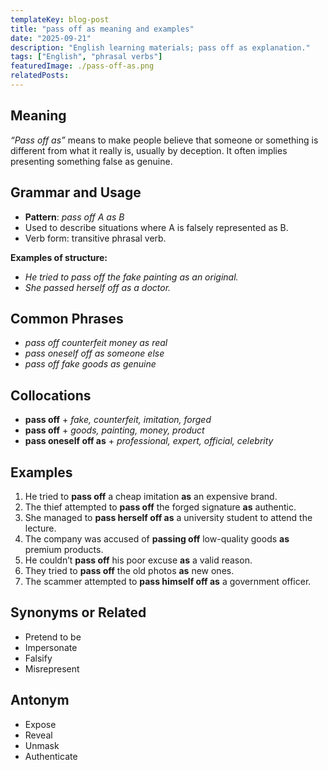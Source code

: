 ```yaml
---
templateKey: blog-post
title: "pass off as meaning and examples"
date: "2025-09-21"
description: "English learning materials; pass off as explanation."
tags: ["English", "phrasal verbs"]
featuredImage: ./pass-off-as.png
relatedPosts:
---
```


## Meaning

_“Pass off as”_ means to make people believe that someone or something is different from what it really is, usually by deception. It often implies presenting something false as genuine.

## Grammar and Usage

- **Pattern**: _pass off A as B_
- Used to describe situations where A is falsely represented as B.
- Verb form: transitive phrasal verb.

**Examples of structure:**

- _He tried to pass off the fake painting as an original._
- _She passed herself off as a doctor._

## Common Phrases

- _pass off counterfeit money as real_
- _pass oneself off as someone else_
- _pass off fake goods as genuine_

## Collocations

- **pass off** + _fake, counterfeit, imitation, forged_
- **pass off** + _goods, painting, money, product_
- **pass oneself off as** + _professional, expert, official, celebrity_

## Examples

1. He tried to **pass off** a cheap imitation **as** an expensive brand.
2. The thief attempted to **pass off** the forged signature **as** authentic.
3. She managed to **pass herself off as** a university student to attend the lecture.
4. The company was accused of **passing off** low-quality goods **as** premium products.
5. He couldn’t **pass off** his poor excuse **as** a valid reason.
6. They tried to **pass off** the old photos **as** new ones.
7. The scammer attempted to **pass himself off as** a government officer.

## Synonyms or Related

- Pretend to be
- Impersonate
- Falsify
- Misrepresent

## Antonym

- Expose
- Reveal
- Unmask
- Authenticate
